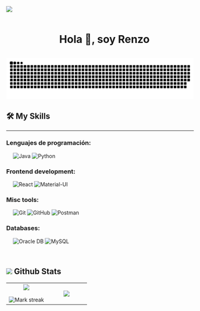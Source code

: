 <img src="https://user-images.githubusercontent.com/73097560/115834477-dbab4500-a447-11eb-908a-139a6edaec5c.gif">

<div id="user-content-toc">
  <ul align="center">
    <summary><h1 style="display: inline-block">Hola 👋, soy Renzo</h1></summary>
  </ul>
</div>


<div align="center">
  <img  src="https://github.com/1999AZZAR/1999AZZAR/blob/main/resources/img/grid-snake.svg"
       alt="snake" /></a>
</div>


## 🛠️ My Skills
-------------------
### Lenguajes de programación:
&emsp;
![Java](https://img.shields.io/badge/-Java-000?&logo=java)
![Python](https://img.shields.io/badge/-Python-000?&logo=Python)

### Frontend development:
&emsp;
![React](https://img.shields.io/badge/-React-000?&logo=React)
![Material-UI](https://img.shields.io/badge/-Material--UI-000?&logo=Material-UI)

### Misc tools:
&emsp;
![Git](https://img.shields.io/badge/-Git-000?&logo=Git)
![GitHub](https://img.shields.io/badge/-GitHub-000?&logo=GitHub)
![Postman](https://img.shields.io/badge/-Postman-000?&logo=Postman)

### Databases:
&emsp;
![Oracle DB](https://img.shields.io/badge/-OracleDatabase-000?&logo=Oracle)
![MySQL](https://img.shields.io/badge/-MySQL-000?&logo=MySQL)




&emsp;




## <img src="https://media.giphy.com/media/iY8CRBdQXODJSCERIr/giphy.gif" width="35"><b> Github Stats </b>
 
 <!--- stats & Trophy (start) -->
<p align="center">
  <!--- stats (start) -->
<table align="center">
<tr border="none">
<td width="50%" align="center">
  
  <img  align="center"  src="https://github-readme-stats.vercel.app/api?username=Renzo1818&theme=dark&show_icons=true&count_private=true" />
  <br></br>
  <img  title="🔥 Get streak stats for your profile at git.io/streak-stats" alt="Mark streak" src="https://github-readme-streak-stats.herokuapp.com/?user=Renzo1818&theme=dark&hide_border=false" /> 
</td>

<td width="50%" align="center">

  <img  align="center"  src="https://github-readme-stats.anuraghazra1.vercel.app/api/top-langs/?username=Renzo1818&theme=dark&hide_border=false&no-bg=true&no-frame=true&langs_count=10"/>
  
  </td>
</tr>
</table>




